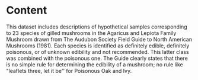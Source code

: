 # Content
This dataset includes descriptions of hypothetical samples corresponding to 23 species of gilled mushrooms in the Agaricus and Lepiota Family Mushroom drawn from The Audubon Society Field Guide to North American Mushrooms (1981). 
Each species is identified as definitely edible, definitely poisonous, or of unknown edibility and not recommended. 
This latter class was combined with the poisonous one.
The Guide clearly states that there is no simple rule for determining the edibility of a mushroom; no rule like "leaflets three, let it be'' for Poisonous Oak and Ivy.

